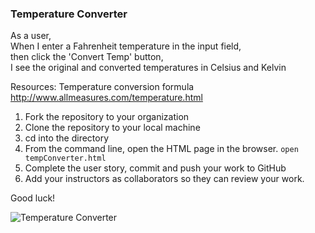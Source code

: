 ### Temperature Converter

As a user,\
When I enter a Fahrenheit temperature in the input field,\
then click the 'Convert Temp' button,\
I see the original and converted temperatures in Celsius and Kelvin

Resources: Temperature conversion formula http://www.allmeasures.com/temperature.html  

1. Fork the repository to your organization 
2. Clone the repository to your local machine
3. cd into the directory
4. From the command line, open the HTML page in the browser. `open tempConverter.html`
5. Complete the user story, commit and push your work to GitHub
6. Add your instructors as collaborators so they can review your work.


Good luck!

![Temperature Converter](https://github.homedepot.com/LXC3DEF/mini-app-code-assessments/blob/master/6week-temp-converter.png)
